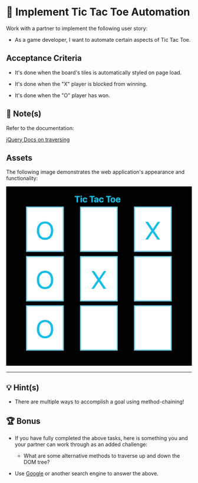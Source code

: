 # 📖 Implement Tic Tac Toe Automation

Work with a partner to implement the following user story:

* As a game developer, I want to automate certain aspects of Tic Tac Toe.

## Acceptance Criteria

* It's done when the board's tiles is automatically styled on page load.

* It's done when the "X" player is blocked from winning.

* It's done when the "O" player has won.

## 📝 Note(s)

Refer to the documentation: 

[jQuery Docs on traversing](https://api.jquery.com/category/traversing) 

## Assets

The following image demonstrates the web application's appearance and functionality:

![The tic-tac-toe board shows "O" is victorious](./Images/01-tic-tac-toe.jpg)

---

## 💡 Hint(s)  

* There are multiple ways to accomplish a goal using method-chaining!
  
## 🏆 Bonus 

* If you have fully completed the above tasks, here is something you and your partner can work through as an added challenge:

  * What are some alternative methods to traverse up and down the DOM tree? 

* Use [Google](https://www.google.com) or another search engine to answer the above.
